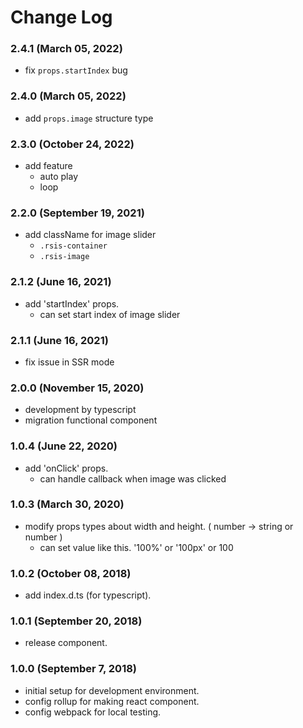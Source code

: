 # Change Log

### 2.4.1 (March 05, 2022)

- fix `props.startIndex` bug

### 2.4.0 (March 05, 2022)

- add `props.image` structure type

### 2.3.0 (October 24, 2022)

- add feature
  - auto play
  - loop

### 2.2.0 (September 19, 2021)

- add className for image slider
  - `.rsis-container`
  - `.rsis-image`

### 2.1.2 (June 16, 2021)

- add 'startIndex' props.
  - can set start index of image slider

### 2.1.1 (June 16, 2021)

- fix issue in SSR mode

### 2.0.0 (November 15, 2020)

- development by typescript
- migration functional component

### 1.0.4 (June 22, 2020)

- add 'onClick' props.
  - can handle callback when image was clicked

### 1.0.3 (March 30, 2020)

- modify props types about width and height. ( number -> string or number )
  - can set value like this. '100%' or '100px' or 100

### 1.0.2 (October 08, 2018)

- add index.d.ts (for typescript).

### 1.0.1 (September 20, 2018)

- release component.

### 1.0.0 (September 7, 2018)

- initial setup for development environment.
- config rollup for making react component.
- config webpack for local testing.
